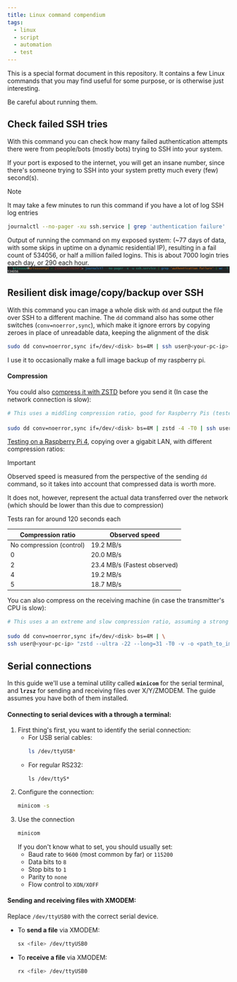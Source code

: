 ```yaml
---
title: Linux command compendium
tags:
  - linux
  - script
  - automation
  - test
---
```



This is a special format document in this repository.
It contains a few Linux commands that you may find useful for some purpose, or is otherwise just interesting.

Be careful about running them.


Check failed SSH tries
---
With this command you can check how many failed authentication attempts there were from people/bots (mostly bots) trying to SSH into your system. 

If your port is exposed to the internet, you will get an insane number, since there's someone trying to SSH into your system pretty much every (few) second(s).

> [!NOTE]
> It may take a few minutes to run this command if you have a lot of log SSH log entries

```bash
journalctl --no-pager -xu ssh.service | grep 'authentication failure' | wc -l
```
Output of running the command on my exposed system: (~77 days of data, with some skips in uptime on a dynamic residential IP), resulting in a fail count of 534056, or half a million failed logins. This is about 7000 login tries each day, or 290 each hour.
![Public SSH command output.png](../../-%20Attachments/Public%20SSH%20command%20output.png)


Resilient disk image/copy/backup over SSH
---
With this command you can image a whole disk with `dd` and output the file over SSH to a different machine. The `dd` command also has some other switches (`conv=noerror,sync`), which make it ignore errors by copying zeroes in place of unreadable data, keeping the alignment of the disk

```bash
sudo dd conv=noerror,sync if=/dev/<disk> bs=4M | ssh user@<your-pc-ip> "dd of=<path_to_image>.img"
```

I use it to occasionally make a full image backup of my raspberry pi.

#### Compression

You could also [compress it with ZSTD](-%20Configurations/Compression.md#ZSTD) before you send it (In case the network connection is slow):
```bash
# This uses a middling compression ratio, good for Raspberry Pis (tested on 4B, higher models could handle higher levlels efficiently). See the linked compression docuemnt for other options

sudo dd conv=noerror,sync if=/dev/<disk> bs=4M | zstd -4 -T0 | ssh user@<your-pc-ip> "dd of=<path_to_image>.img.zstd"
```

[Testing on a Raspberry Pi 4](-%20Scripts/Raspberry%20Pi%20disk%20backup%20speed%20test.md), copying over a gigabit LAN, with different compression ratios:

> [!IMPORTANT]  
> Observed speed is measured from the perspective of the sending `dd` command, so it takes into account that compressed data is worth more. 
> 
> It does not, however, represent the actual data transferred over the network (which should be lower than this due to compression)

Tests ran for around 120 seconds each

| Compression ratio        | Observed speed               |
| ------------------------ | ---------------------------- |
| No compression (control) | 19.2 MB/s                    |
| 0                        | 20.0 MB/s                    |
| 2                        | 23.4 MB/s (Fastest observed) |
| 4                        | 19.2 MB/s                    |
| 5                        | 18.7 MB/s                    |


You can also compress on the receiving machine (in case the transmitter's CPU is slow):
```bash
# This uses a an extreme and slow compression ratio, assuming a strong recieving server. See the linked compression docuemnt for other options

sudo dd conv=noerror,sync if=/dev/<disk> bs=4M | \
ssh user@<your-pc-ip> "zstd --ultra -22 --long=31 -T0 -v -o <path_to_image>.img.zst"

```


Serial connections
---
In this guide we'll use a teminal utility called **`minicom`** for the serial terminal, and **`lrzsz`** for sending and receiving files over X/Y/ZMODEM. The guide assumes you have both of them installed.

#### Connecting to serial devices with a through a terminal:

1. First thing's first, you want to identify the serial connection:
	- For USB serial cables:
		```bash
		ls /dev/ttyUSB*
		```
	- For regular RS232:
		```
		ls /dev/ttyS*
		```
2. Configure the connection:
	```bash
	minicom -s
	```
3. Use the connection
	```bash
	minicom
	```
	If you don't know what to set, you should usually set: 
	- Baud rate to `9600` (most common by far) or `115200`
	- Data bits to `8`
	- Stop bits to `1`
	- Parity to `none`
	- Flow control to `XON/XOFF`
#### Sending and receiving files with XMODEM:
Replace `/dev/ttyUSB0` with the correct serial device.
- To **send a file** via XMODEM:
	```bash
	sx <file> /dev/ttyUSB0
	```
	
- To **receive a file** via XMODEM:
	```bash
	rx <file> /dev/ttyUSB0
	```




